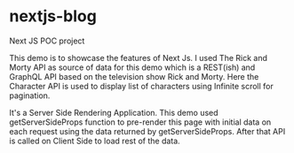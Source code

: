 # nextjs-blog
Next JS POC project

<p >This demo is to showcase the features of Next Js. I used The Rick and Morty API as source of data for this demo which is a REST(ish) and GraphQL API based on the television show Rick and Morty. Here the Character API is used to display list of characters using Infinite scroll for pagination.
</p>
<p>It's a Server Side Rendering Application. This demo used getServerSideProps function to pre-render this page with initial data on each request using the data returned by getServerSideProps. After that API is called on Client Side to load rest of the data.
